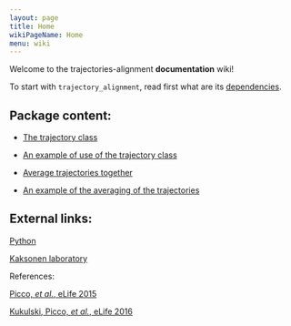```yaml
---
layout: page
title: Home
wikiPageName: Home
menu: wiki
---
```


Welcome to the trajectories-alignment **documentation** wiki!

To start with `trajectory_alignment`, read first what are its [dependencies](https://github.com/apicco/trajectories-alignment/wiki/Dependencies).

## Package content:

* [The trajectory class](The-trajectory-class)

* [An example of use of the trajectory class](Trajectory-class-example)

* [Average trajectories together](Averaging-of-trajectories)

* [An example of the averaging of the trajectories](Averaging-trajectories-example)

## External links:

[ Python ](https://docs.python.org/3/)

[ Kaksonen laboratory ](http://cms.unige.ch/sciences/biochimie/-Marko-Kaksonen-.html)

References:

[Picco, _et al._, eLife 2015](http://dx.doi.org/10.7554/eLife.04535)

[Kukulski, Picco, _et al._, eLife 2016](http://dx.doi.org/10.7554/eLife.16036)
